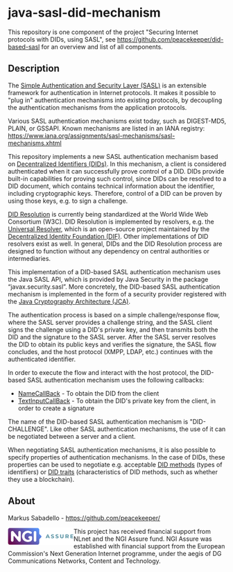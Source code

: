 # java-sasl-did-mechanism

This repository is one component of the project "Securing Internet protocols with DIDs, using SASL",
see https://github.com/peacekeeper/did-based-sasl for an overview and list of all components.

## Description

The [Simple Authentication and Security Layer (SASL)](https://www.rfc-editor.org/rfc/rfc4422.html) is an extensible
framework for authentication in Internet protocols. It makes it possible to "plug in" authentication mechanisms into
existing protocols, by decoupling the authentication mechanisms from the application protocols.

Various SASL authentication mechanisms exist today, such as DIGEST-MD5, PLAIN, or GSSAPI. Known mechanisms are listed
in an IANA registry: https://www.iana.org/assignments/sasl-mechanisms/sasl-mechanisms.xhtml

This repository implements a new SASL authentication mechanism based on [Decentralized Identifiers (DIDs)](https://www.w3.org/TR/did-core/).
In this mechanism, a client is considered authenticated when it can successfully prove control of a DID. DIDs provide
built-in capabilities for proving such control, since DIDs can be resolved to a DID document, which contains technical
information about the identifier, including cryptographic keys. Therefore, control of a DID can be proven by using those
keys, e.g. to sign a challenge.

[DID Resolution](https://w3c.github.io/did-resolution/) is currently being standardized at the World Wide Web Consortium
(W3C). DID Resolution is implemented by resolvers, e.g. the [Universal Resolver](https://github.com/decentralized-identity/universal-resolver),
which is an open-source project maintained by the [Decentralized Identity Foundation (DIF)](https://identity.foundation/).
Other implementations of DID resolvers exist as well. In general, DIDs and the DID Resolution process are designed to
function without any dependency on central authorities or intermediaries.

This implementation of a DID-based SASL authentication mechanism uses the Java SASL API, which is provided by Java
Security in the package “javax.security.sasl”. More concretely, the DID-based SASL authentication mechanism is
implemented in the form of a security provider registered with the
[Java Cryptography Architecture (JCA)](https://docs.oracle.com/javase/9/security/java-cryptography-architecture-jca-reference-guide.htm).

The authentication process is based on a simple challenge/response flow, where the SASL server provides a challenge string,
and the SASL client signs the challenge using a DID's private key, and then transmits both the DID and the signature to
the SASL server. After the SASL server resolves the DID to obtain its public keys and verifies the signature, the SASL flow
concludes, and the host protocol (XMPP, LDAP, etc.) continues with the authenticated identifier.

In order to execute the flow and interact with the host protocol, the DID-based SASL authentication mechanism uses the following
callbacks:

- [NameCallBack](https://docs.oracle.com/en/java/javase/17/docs/api/java.base/javax/security/auth/callback/NameCallback.html) - To obtain the DID from the client
- [TextInputCallBack](https://docs.oracle.com/en/java/javase/17/docs/api/java.base/javax/security/auth/callback/TextInputCallback.html) - To obtain the DID's private key from the client, in order to create a signature

The name of the DID-based SASL authentication mechanism is "DID-CHALLENGE". Like other SASL authentication mechanisms, the
use of it can be negotiated between a server and a client.

When negotiating SASL authentication mechanisms, it is also possible to specify properties of authentication mechanisms.
In the case of DIDs, these properties can be used to negotiate e.g. acceptable
[DID methods](https://www.w3.org/TR/did-core/#methods) (types of identifiers) or
[DID traits](https://gist.github.com/jceb/8e37e4900e815eb14b207ad7e8d02a6c) (characteristics of DID methods, such as
whether they use a blockchain).

## About

Markus Sabadello - https://github.com/peacekeeper/

<img align="left" height="40" src="https://github.com/peacekeeper/did-based-sasl/blob/main/docs/logo-ngi-assure.png?raw=true">

This project has received financial support from NLnet and the NGI Assure fund. NGI Assure was established with
financial support from the European Commission's Next Generation Internet programme, under the aegis of DG
Communications Networks, Content and Technology.
 